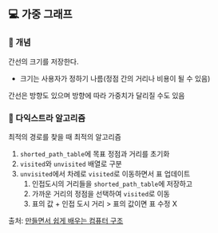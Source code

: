 ## 💻 가중 그래프

### 📌 개념

간선의 크기를 저장한다.

-   크기는 사용자가 정하기 나름(정점 간의 거리나 비용이 될 수 있음)

간선은 방향도 있으며 방향에 따라 가중치가 달리질 수도 있음

### 📌 다익스트라 알고리즘

최적의 경로를 찾을 때 최적의 알고리즘

1. `shorted_path_table`에 목표 정점과 거리를 초기화
2. `visited`와 `unvisited` 배열로 구분
3. `unvisited`에서 차례로 `visited`로 이동하면서 표 업데이트
    1. 인접도시의 거리들을 `shorted_path_table`에 저장하고
    2. 가까운 거리의 정점을 선택하여 `visited`로 이동
    3. 표의 값 + 인접 도시 거리 > 표의 값이면 표 수정 X

출처: [만들면서 쉽게 배우는 컴퓨터 구조](https://www.inflearn.com/course/%EB%A7%8C%EB%93%A4%EB%A9%B4%EC%84%9C-%EB%B0%B0%EC%9A%B0%EB%8A%94-%EC%BB%B4%ED%93%A8%ED%84%B0-%EA%B5%AC%EC%A1%B0/dashboard)
